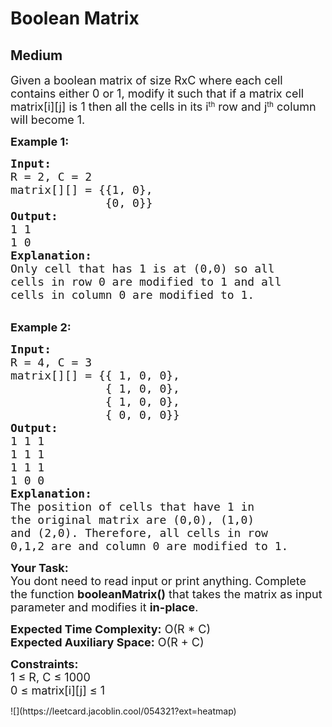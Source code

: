 # Boolean Matrix
## Medium
<div class="problems_problem_content__Xm_eO"><p><span style="font-size: 18px;">Given a boolean matrix of size RxC where each cell contains either 0 or 1, modify it such that if a matrix cell matrix[i][j] is 1 then all the cells in its i</span><sup>th</sup><span style="font-size: 18px;">&nbsp;row and j</span><sup>th</sup><span style="font-size: 18px;">&nbsp;column will become 1.</span></p>
<p><strong><span style="font-size: 18px;">Example 1:</span></strong></p>
<pre><span style="font-size: 18px;"><strong>Input:</strong>
R = 2, C = 2
matrix[][] = {{1, 0},
              {0, 0}}
<strong>Output: </strong>
1 1
1 0 </span>
<span style="font-size: 18px;"><strong>Explanation:</strong>
Only cell that has 1 is at (0,0) so all 
cells in row 0 are modified to 1 and all 
cells in column 0 are modified to 1.</span></pre>
<p><br><span style="font-size: 18px;"><strong>Example 2:</strong></span></p>
<pre><span style="font-size: 18px;"><strong>Input:</strong>
R = 4, C = 3
matrix[][] = {{ 1, 0, 0},
              { 1, 0, 0},
              { 1, 0, 0},
              { 0, 0, 0}}</span>
<span style="font-size: 18px;"><strong>Output: </strong>
1 1 1
1 1 1
1 1 1
1 0 0 </span>
<span style="font-size: 18px;"><strong>Explanation:</strong>
The position of cells that have 1 in
the original matrix are (0,0), (1,0)
and (2,0). Therefore, all cells in row
0,1,2 are and column 0 are modified to 1. </span></pre>
<p><span style="font-size: 18px;"><strong>Your Task:</strong><br>You dont need to read input or print anything. Complete the function <strong>booleanMatrix()</strong> that takes the matrix as input parameter and modifies it <strong>in-place</strong>.</span></p>
<p><span style="font-size: 18px;"><strong>Expected Time Complexity:</strong> O(R * C)<br><strong>Expected Auxiliary Space:</strong> O(R + C)&nbsp;</span></p>
<p><span style="font-size: 18px;"><strong>Constraints:</strong><br>1 ≤ R, C ≤ 1000<br>0 ≤ matrix[i][j] ≤ 1</span></p></div>
![](https://leetcard.jacoblin.cool/054321?ext=heatmap)
